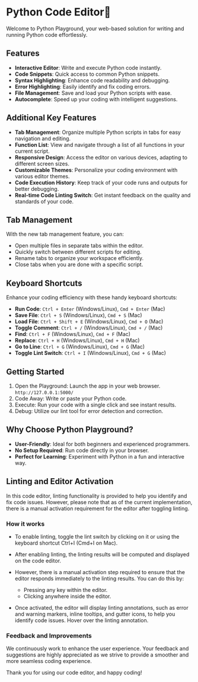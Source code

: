 # Python Code Editor🐍

Welcome to Python Playground, your web-based solution for writing and running Python code effortlessly.

## Features

- **Interactive Editor**: Write and execute Python code instantly.
- **Code Snippets**: Quick access to common Python snippets.
- **Syntax Highlighting**: Enhance code readability and debugging.
- **Error Highlighting**: Easily identify and fix coding errors.
- **File Management**: Save and load your Python scripts with ease.
- **Autocomplete**: Speed up your coding with intelligent suggestions.

## Additional Key Features

- **Tab Management**: Organize multiple Python scripts in tabs for easy navigation and editing.
- **Function List**: View and navigate through a list of all functions in your current script.
- **Responsive Design**: Access the editor on various devices, adapting to different screen sizes.
- **Customizable Themes**: Personalize your coding environment with various editor themes.
- **Code Execution History**: Keep track of your code runs and outputs for better debugging.
- **Real-time Code Linting Switch**: Get instant feedback on the quality and standards of your code.

## Tab Management

With the new tab management feature, you can:

- Open multiple files in separate tabs within the editor.
- Quickly switch between different scripts for editing.
- Rename tabs to organize your workspace efficiently.
- Close tabs when you are done with a specific script.

## Keyboard Shortcuts

Enhance your coding efficiency with these handy keyboard shortcuts:

- **Run Code**: `Ctrl + Enter` (Windows/Linux), `Cmd + Enter` (Mac)
- **Save File**: `Ctrl + S` (Windows/Linux), `Cmd + S` (Mac)
- **Load File**: `Ctrl + Shift + E` (Windows/Linux), `Cmd + O` (Mac)
- **Toggle Comment**: `Ctrl + /` (Windows/Linux), `Cmd + /` (Mac)
- **Find**: `Ctrl + F` (Windows/Linux), `Cmd + F` (Mac)
- **Replace**: `Ctrl + H` (Windows/Linux), `Cmd + H` (Mac)
- **Go to Line**: `Ctrl + G` (Windows/Linux), `Cmd + G` (Mac)
- **Toggle Lint Switch**: `Ctrl + I` (Windows/Linux), `Cmd + G` (Mac)


## Getting Started

1. Open the Playground: Launch the app in your web browser. `http://127.0.0.1:5000/`
2. Code Away: Write or paste your Python code.
3. Execute: Run your code with a single click and see instant results.
4. Debug: Utilize our lint tool for error detection and correction.

## Why Choose Python Playground?

- **User-Friendly**: Ideal for both beginners and experienced programmers.
- **No Setup Required**: Run code directly in your browser.
- **Perfect for Learning**: Experiment with Python in a fun and interactive way.


## Linting and Editor Activation

In this code editor, linting functionality is provided to help you identify and fix code issues. However, please note that as of the current implementation, there is a manual activation requirement for the editor after toggling linting.

### How it works

- To enable linting, toggle the lint switch by clicking on it or using the keyboard shortcut Ctrl+I (Cmd+I on Mac).

- After enabling linting, the linting results will be computed and displayed on the code editor.

- However, there is a manual activation step required to ensure that the editor responds immediately to the linting results. You can do this by:
  
  - Pressing any key within the editor.
  - Clicking anywhere inside the editor.

- Once activated, the editor will display linting annotations, such as error and warning markers, inline tooltips, and gutter icons, to help you identify code issues. Hover over the linting annotation.

### Feedback and Improvements

We continuously work to enhance the user experience. Your feedback and suggestions are highly appreciated as we strive to provide a smoother and more seamless coding experience.

Thank you for using our code editor, and happy coding!